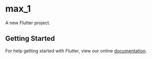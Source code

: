 # max_1

A new Flutter project.

## Getting Started

For help getting started with Flutter, view our online
[documentation](https://flutter.io/).
